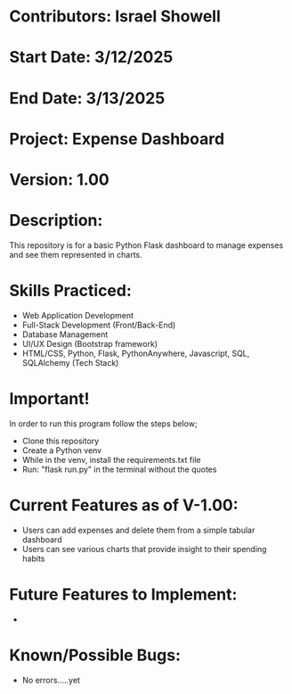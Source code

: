 # Contributors: Israel Showell
# Start Date: 3/12/2025
# End Date: 3/13/2025
# Project: Expense Dashboard
# Version: 1.00

# Description:
This repository is for a basic Python Flask dashboard to manage expenses and see them represented in charts.

# Skills Practiced:
- Web Application Development
- Full-Stack Development (Front/Back-End)
- Database Management
- UI/UX Design (Bootstrap framework)
- HTML/CSS, Python, Flask, PythonAnywhere, Javascript, SQL, SQLAlchemy (Tech Stack)

# Important!
In order to run this program follow the steps below;
- Clone this repository
- Create a Python venv
- While in the venv, install the requirements.txt file
- Run: "flask run.py" in the terminal without the quotes 




# Current Features as of V-1.00:
- Users can add expenses and delete them from a simple tabular dashboard
- Users can see various charts that provide insight to their spending habits


# Future Features to Implement:
- 

# Known/Possible Bugs:
- No errors.....yet